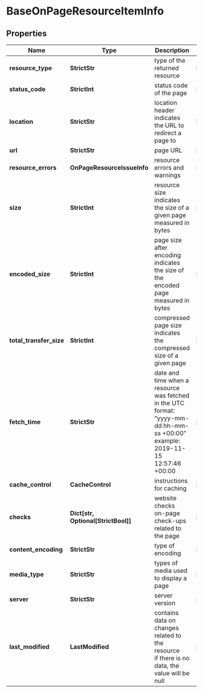 # BaseOnPageResourceItemInfo


## Properties

| Name | Type | Description | Notes |
|------------ | ------------- | ------------- | -------------|
**resource_type** | **StrictStr** | type of the returned resource |[optional]|
**status_code** | **StrictInt** | status code of the page |[optional]|
**location** | **StrictStr** | location header<br>indicates the URL to redirect a page to |[optional]|
**url** | **StrictStr** | page URL |[optional]|
**resource_errors** | **OnPageResourceIssueInfo** | resource errors and warnings |[optional]|
**size** | **StrictInt** | resource size<br>indicates the size of a given page measured in bytes |[optional]|
**encoded_size** | **StrictInt** | page size after encoding<br>indicates the size of the encoded page measured in bytes |[optional]|
**total_transfer_size** | **StrictInt** | compressed page size<br>indicates the compressed size of a given page |[optional]|
**fetch_time** | **StrictStr** | date and time when a resource was fetched<br>in the UTC format: “yyyy-mm-dd hh-mm-ss +00:00”<br>example:<br>2019-11-15 12:57:46 +00:00 |[optional]|
**cache_control** | **CacheControl** | instructions for caching |[optional]|
**checks** | **Dict[str, Optional[StrictBool]]** | website checks<br>on-page check-ups related to the page |[optional]|
**content_encoding** | **StrictStr** | type of encoding |[optional]|
**media_type** | **StrictStr** | types of media used to display a page |[optional]|
**server** | **StrictStr** | server version |[optional]|
**last_modified** | **LastModified** | contains data on changes related to the resource<br>if there is no data, the value will be null |[optional]|